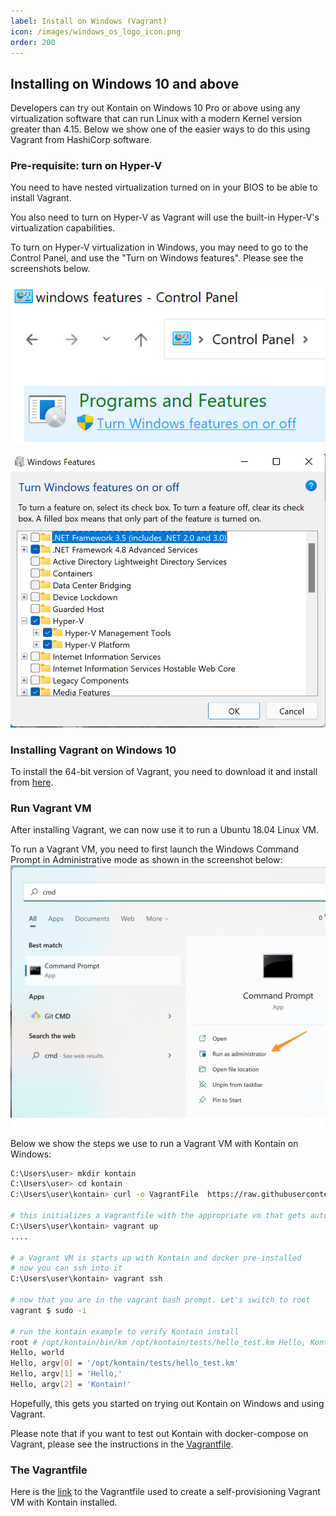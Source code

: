 ```yaml
---
label: Install on Windows (Vagrant)
icon: /images/windows_os_logo_icon.png
order: 200
---
```


## Installing on Windows 10 and above
Developers can try out Kontain on Windows 10 Pro or above using any virtualization software that can run Linux with a modern Kernel version greater than 4.15.  Below we show  one of the easier ways to do this using Vagrant from HashiCorp software.

### Pre-requisite: turn on Hyper-V
You need to have nested virtualization turned on in your BIOS to be able to install Vagrant.

You also need to turn on Hyper-V as Vagrant will use the built-in Hyper-V's virtualization capabilities.

To turn on Hyper-V virtualization in Windows, you may need to go to the Control Panel, and use the "Turn on Windows features".  Please see the screenshots below.

![Turn on Windows Features](/images/windows-features.png)

![Turn on Hyper-V](/images/hyper-v.png)

### Installing Vagrant on Windows 10
To install the 64-bit version of Vagrant, you need to download it and install from [here](https://www.vagrantup.com/downloads).


### Run Vagrant VM
After installing Vagrant, we can now use it to run a Ubuntu 18.04 Linux VM.

To run a Vagrant VM, you need to first launch the Windows Command Prompt in Administrative mode as shown in the screenshot below:
![starting cmd terminal](/images/run_cmd_prompt.jpg)


Below we show the steps we use to run a Vagrant VM with Kontain on Windows:

```bash
C:\Users\user> mkdir kontain
C:\Users\user> cd kontain
C:\Users\user\kontain> curl -o VagrantFile  https://raw.githubusercontent.com/kontainapp/guide/main/_vagrantfiles/vagrantfile_win

# this initializes a Vagrantfile with the appropriate vm that gets auto-provisioned with Kontain
C:\Users\user\kontain> vagrant up
....

# a Vagrant VM is starts up with Kontain and docker pre-installed
# now you can ssh into it
C:\Users\user\kontain> vagrant ssh

# now that you are in the vagrant bash prompt. Let's switch to root
vagrant $ sudo -i

# run the kontain example to verify Kontain install
root # /opt/kontain/bin/km /opt/kontain/tests/hello_test.km Hello, Kontain!
Hello, world
Hello, argv[0] = '/opt/kontain/tests/hello_test.km'
Hello, argv[1] = 'Hello,'
Hello, argv[2] = 'Kontain!'
```

Hopefully, this gets you started on trying out Kontain on Windows and using Vagrant.

Please note that if you want to test out Kontain with docker-compose on Vagrant, please see the instructions in the [Vagrantfile](https://raw.githubusercontent.com/kontainapp/guide/main/_vagrantfiles/vagrantfile_win).

### The Vagrantfile
Here is the [link](https://raw.githubusercontent.com/kontainapp/guide/main/_vagrantfiles/vagrantfile_win) to the Vagrantfile used to create a self-provisioning Vagrant VM with Kontain installed.